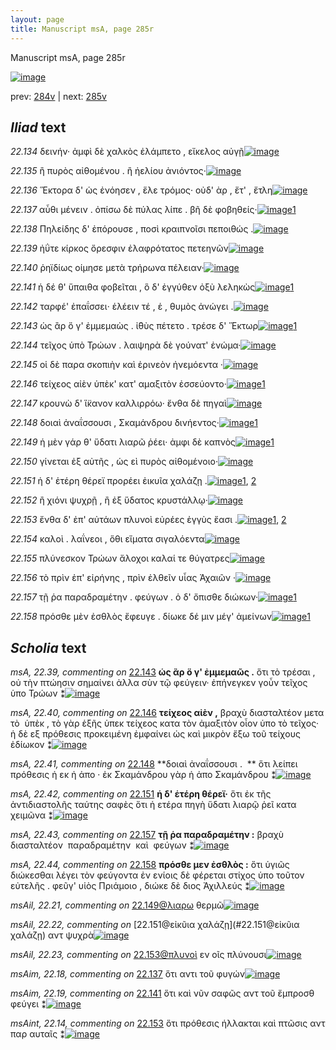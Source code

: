 ```yaml
---
layout: page
title: Manuscript msA, page 285r
---
```


Manuscript msA, page 285r

[![image](http://www.homermultitext.org/iipsrv?OBJ=IIP,1.0&FIF=/project/homer/pyramidal/deepzoom/hmt/vaimg/2017a/VA285RN_0455.tif&WID=100&CVT=JPEG)](http://www.homermultitext.org/ict2/?urn=urn:cite2:hmt:vaimg.2017a:VA285RN_0455)

prev:  [284v](../284v) | next:  [285v](../285v)

## *Iliad* text

*22.134* <a id="22.134"/> δεινήν· ἀμφὶ δὲ χαλκὸς ἐλάμπετο , εἴκελος αὐγῇ[![image](http://www.homermultitext.org/iipsrv?OBJ=IIP,1.0&FIF=/project/homer/pyramidal/deepzoom/hmt/vaimg/2017a/VA285RN_0455.tif&RGN=0.207,0.202,0.403,0.0263&WID=1000&CVT=JPEG)](http://www.homermultitext.org/ict2/?urn=urn:cite2:hmt:vaimg.2017a:VA285RN_0455@0.207,0.202,0.403,0.0263)

*22.135* <a id="22.135"/> ἢ πυρὸς αἰθομένου . ἢ ἠελίου ἀνιόντος·[![image](http://www.homermultitext.org/iipsrv?OBJ=IIP,1.0&FIF=/project/homer/pyramidal/deepzoom/hmt/vaimg/2017a/VA285RN_0455.tif&RGN=0.21,0.2237,0.386,0.0225&WID=1000&CVT=JPEG)](http://www.homermultitext.org/ict2/?urn=urn:cite2:hmt:vaimg.2017a:VA285RN_0455@0.21,0.2237,0.386,0.0225)

*22.136* <a id="22.136"/> Ἕκτορα δ' ὡς ἐνόησεν , ἕλε τρόμος· οὐδ' ὰρ , ἔτ' , ἔτλη[![image](http://www.homermultitext.org/iipsrv?OBJ=IIP,1.0&FIF=/project/homer/pyramidal/deepzoom/hmt/vaimg/2017a/VA285RN_0455.tif&RGN=0.209,0.241,0.42,0.0278&WID=1000&CVT=JPEG)](http://www.homermultitext.org/ict2/?urn=urn:cite2:hmt:vaimg.2017a:VA285RN_0455@0.209,0.241,0.42,0.0278)

*22.137* <a id="22.137"/> αὖθι μένειν . ὀπίσω δὲ πύλας λίπε . βῆ δὲ φοβηθείς·[![image](http://www.homermultitext.org/iipsrv?OBJ=IIP,1.0&FIF=/project/homer/pyramidal/deepzoom/hmt/vaimg/2017a/VA285RN_0455.tif&RGN=0.21,0.2605,0.424,0.0293&WID=1000&CVT=JPEG)](http://www.homermultitext.org/ict2/?urn=urn:cite2:hmt:vaimg.2017a:VA285RN_0455@0.21,0.2605,0.424,0.0293)[1](#msAim_22.18)

*22.138* <a id="22.138"/> Πηλείδης δ' ἐπόρουσε , ποσὶ κραιπνοῖσι πεποιθώς .[![image](http://www.homermultitext.org/iipsrv?OBJ=IIP,1.0&FIF=/project/homer/pyramidal/deepzoom/hmt/vaimg/2017a/VA285RN_0455.tif&RGN=0.209,0.2785,0.424,0.0248&WID=1000&CVT=JPEG)](http://www.homermultitext.org/ict2/?urn=urn:cite2:hmt:vaimg.2017a:VA285RN_0455@0.209,0.2785,0.424,0.0248)

*22.139* <a id="22.139"/> ἠΰτε κίρκος ὄρεσφιν ἐλαφρότατος πετεηνῶν[![image](http://www.homermultitext.org/iipsrv?OBJ=IIP,1.0&FIF=/project/homer/pyramidal/deepzoom/hmt/vaimg/2017a/VA285RN_0455.tif&RGN=0.212,0.298,0.406,0.0248&WID=1000&CVT=JPEG)](http://www.homermultitext.org/ict2/?urn=urn:cite2:hmt:vaimg.2017a:VA285RN_0455@0.212,0.298,0.406,0.0248)

*22.140* <a id="22.140"/> ῥηϊδίως οίμησε μετὰ τρήρωνα πέλειαν·[![image](http://www.homermultitext.org/iipsrv?OBJ=IIP,1.0&FIF=/project/homer/pyramidal/deepzoom/hmt/vaimg/2017a/VA285RN_0455.tif&RGN=0.206,0.3183,0.385,0.027&WID=1000&CVT=JPEG)](http://www.homermultitext.org/ict2/?urn=urn:cite2:hmt:vaimg.2017a:VA285RN_0455@0.206,0.3183,0.385,0.027)

*22.141* <a id="22.141"/> ἡ δέ θ' ὕπαιθα φοβεῖται , ὃ δ' ἐγγύθεν ὀξὺ λεληκὼς[![image](http://www.homermultitext.org/iipsrv?OBJ=IIP,1.0&FIF=/project/homer/pyramidal/deepzoom/hmt/vaimg/2017a/VA285RN_0455.tif&RGN=0.206,0.3348,0.432,0.0315&WID=1000&CVT=JPEG)](http://www.homermultitext.org/ict2/?urn=urn:cite2:hmt:vaimg.2017a:VA285RN_0455@0.206,0.3348,0.432,0.0315)[1](#msAim_22.19)

*22.142* <a id="22.142"/> ταρφέ' ἐπαΐσσει· ἑλέειν τέ , ἑ , θυμὸς ἀνώγει .[![image](http://www.homermultitext.org/iipsrv?OBJ=IIP,1.0&FIF=/project/homer/pyramidal/deepzoom/hmt/vaimg/2017a/VA285RN_0455.tif&RGN=0.207,0.3551,0.375,0.0278&WID=1000&CVT=JPEG)](http://www.homermultitext.org/ict2/?urn=urn:cite2:hmt:vaimg.2017a:VA285RN_0455@0.207,0.3551,0.375,0.0278)

*22.143* <a id="22.143"/> ὡς ἂρ ὅ γ' ἐμμεμαὼς . ἰ̈θὺς πέτετο . τρέσε δ' Ἕκτωρ[![image](http://www.homermultitext.org/iipsrv?OBJ=IIP,1.0&FIF=/project/homer/pyramidal/deepzoom/hmt/vaimg/2017a/VA285RN_0455.tif&RGN=0.207,0.3754,0.41,0.0233&WID=1000&CVT=JPEG)](http://www.homermultitext.org/ict2/?urn=urn:cite2:hmt:vaimg.2017a:VA285RN_0455@0.207,0.3754,0.41,0.0233)[1](#msA_22.39)

*22.144* <a id="22.144"/> τεῖχος ὑπὸ Τρώων . λαιψηρὰ δὲ γούνατ' ἐνώμα·[![image](http://www.homermultitext.org/iipsrv?OBJ=IIP,1.0&FIF=/project/homer/pyramidal/deepzoom/hmt/vaimg/2017a/VA285RN_0455.tif&RGN=0.203,0.3926,0.41,0.0233&WID=1000&CVT=JPEG)](http://www.homermultitext.org/ict2/?urn=urn:cite2:hmt:vaimg.2017a:VA285RN_0455@0.203,0.3926,0.41,0.0233)

*22.145* <a id="22.145"/> οἱ δὲ παρα σκοπιὴν καὶ ἐρινεὸν ἠνεμόεντα ·[![image](http://www.homermultitext.org/iipsrv?OBJ=IIP,1.0&FIF=/project/homer/pyramidal/deepzoom/hmt/vaimg/2017a/VA285RN_0455.tif&RGN=0.204,0.4122,0.399,0.0255&WID=1000&CVT=JPEG)](http://www.homermultitext.org/ict2/?urn=urn:cite2:hmt:vaimg.2017a:VA285RN_0455@0.204,0.4122,0.399,0.0255)

*22.146* <a id="22.146"/> τείχεος αἰὲν ὑπὲκ' κατ' αμαξιτὸν ἐσσεύοντο·[![image](http://www.homermultitext.org/iipsrv?OBJ=IIP,1.0&FIF=/project/homer/pyramidal/deepzoom/hmt/vaimg/2017a/VA285RN_0455.tif&RGN=0.202,0.4317,0.399,0.0255&WID=1000&CVT=JPEG)](http://www.homermultitext.org/ict2/?urn=urn:cite2:hmt:vaimg.2017a:VA285RN_0455@0.202,0.4317,0.399,0.0255)[1](#msA_22.40)

*22.147* <a id="22.147"/> κρουνὼ δ' ἵ̈κανον καλλιρρόω· ἔνθα δὲ πηγαὶ[![image](http://www.homermultitext.org/iipsrv?OBJ=IIP,1.0&FIF=/project/homer/pyramidal/deepzoom/hmt/vaimg/2017a/VA285RN_0455.tif&RGN=0.201,0.4482,0.399,0.0255&WID=1000&CVT=JPEG)](http://www.homermultitext.org/ict2/?urn=urn:cite2:hmt:vaimg.2017a:VA285RN_0455@0.201,0.4482,0.399,0.0255)

*22.148* <a id="22.148"/> δοιαὶ ἀναΐσσουσι , Σκαμάνδρου δινήεντος·[![image](http://www.homermultitext.org/iipsrv?OBJ=IIP,1.0&FIF=/project/homer/pyramidal/deepzoom/hmt/vaimg/2017a/VA285RN_0455.tif&RGN=0.199,0.4677,0.375,0.0255&WID=1000&CVT=JPEG)](http://www.homermultitext.org/ict2/?urn=urn:cite2:hmt:vaimg.2017a:VA285RN_0455@0.199,0.4677,0.375,0.0255)[1](#msA_22.41)

*22.149* <a id="22.149"/> ἡ μὲν γάρ θ' ὕδατι λιαρῶ ῥέει· ἀμφι δὲ καπνὸς[![image](http://www.homermultitext.org/iipsrv?OBJ=IIP,1.0&FIF=/project/homer/pyramidal/deepzoom/hmt/vaimg/2017a/VA285RN_0455.tif&RGN=0.2,0.4842,0.413,0.0255&WID=1000&CVT=JPEG)](http://www.homermultitext.org/ict2/?urn=urn:cite2:hmt:vaimg.2017a:VA285RN_0455@0.2,0.4842,0.413,0.0255)[1](#msAil_22.21)

*22.150* <a id="22.150"/> γίνεται ἐξ αὐτῆς , ὡς εὶ πυρὸς αἰθομένοιο·[![image](http://www.homermultitext.org/iipsrv?OBJ=IIP,1.0&FIF=/project/homer/pyramidal/deepzoom/hmt/vaimg/2017a/VA285RN_0455.tif&RGN=0.199,0.503,0.369,0.0255&WID=1000&CVT=JPEG)](http://www.homermultitext.org/ict2/?urn=urn:cite2:hmt:vaimg.2017a:VA285RN_0455@0.199,0.503,0.369,0.0255)

*22.151* <a id="22.151"/> ἡ δ' ἑτέρη θέρεϊ προρέει ἐικυῖα χαλάζῃ .[![image](http://www.homermultitext.org/iipsrv?OBJ=IIP,1.0&FIF=/project/homer/pyramidal/deepzoom/hmt/vaimg/2017a/VA285RN_0455.tif&RGN=0.203,0.5218,0.369,0.0255&WID=1000&CVT=JPEG)](http://www.homermultitext.org/ict2/?urn=urn:cite2:hmt:vaimg.2017a:VA285RN_0455@0.203,0.5218,0.369,0.0255)[1](#msA_22.42), [2](#msAil_22.22)

*22.152* <a id="22.152"/> ἢ χιόνι ψυχρῇ , ἢ ἐξ ὕδατος κρυστάλλῳ·[![image](http://www.homermultitext.org/iipsrv?OBJ=IIP,1.0&FIF=/project/homer/pyramidal/deepzoom/hmt/vaimg/2017a/VA285RN_0455.tif&RGN=0.201,0.542,0.369,0.0255&WID=1000&CVT=JPEG)](http://www.homermultitext.org/ict2/?urn=urn:cite2:hmt:vaimg.2017a:VA285RN_0455@0.201,0.542,0.369,0.0255)

*22.153* <a id="22.153"/> ἔνθα δ' ἐπ' αὐτάων πλυνοὶ εὐρέες ἐγγὺς ἔασι .[![image](http://www.homermultitext.org/iipsrv?OBJ=IIP,1.0&FIF=/project/homer/pyramidal/deepzoom/hmt/vaimg/2017a/VA285RN_0455.tif&RGN=0.199,0.5601,0.394,0.0255&WID=1000&CVT=JPEG)](http://www.homermultitext.org/ict2/?urn=urn:cite2:hmt:vaimg.2017a:VA285RN_0455@0.199,0.5601,0.394,0.0255)[1](#msAint_22.14), [2](#msAil_22.23)

*22.154* <a id="22.154"/> καλοὶ . λαΐνεοι , ὅθι εἵματα σιγαλόεντα[![image](http://www.homermultitext.org/iipsrv?OBJ=IIP,1.0&FIF=/project/homer/pyramidal/deepzoom/hmt/vaimg/2017a/VA285RN_0455.tif&RGN=0.198,0.5773,0.369,0.0255&WID=1000&CVT=JPEG)](http://www.homermultitext.org/ict2/?urn=urn:cite2:hmt:vaimg.2017a:VA285RN_0455@0.198,0.5773,0.369,0.0255)

*22.155* <a id="22.155"/> πλύνεσκον Τρώων ἄλοχοι καλαί τε θύγατρες[![image](http://www.homermultitext.org/iipsrv?OBJ=IIP,1.0&FIF=/project/homer/pyramidal/deepzoom/hmt/vaimg/2017a/VA285RN_0455.tif&RGN=0.195,0.5968,0.387,0.0255&WID=1000&CVT=JPEG)](http://www.homermultitext.org/ict2/?urn=urn:cite2:hmt:vaimg.2017a:VA285RN_0455@0.195,0.5968,0.387,0.0255)

*22.156* <a id="22.156"/> τὸ πρὶν ἐπ' εἰρήνης , πρὶν ἐλθεῖν υἷας Ἀχαιῶν ·[![image](http://www.homermultitext.org/iipsrv?OBJ=IIP,1.0&FIF=/project/homer/pyramidal/deepzoom/hmt/vaimg/2017a/VA285RN_0455.tif&RGN=0.197,0.6164,0.391,0.0255&WID=1000&CVT=JPEG)](http://www.homermultitext.org/ict2/?urn=urn:cite2:hmt:vaimg.2017a:VA285RN_0455@0.197,0.6164,0.391,0.0255)

*22.157* <a id="22.157"/> τῇ ῥα παραδραμέτην . φεύγων . ὁ δ' ὄπισθε διώκων·[![image](http://www.homermultitext.org/iipsrv?OBJ=IIP,1.0&FIF=/project/homer/pyramidal/deepzoom/hmt/vaimg/2017a/VA285RN_0455.tif&RGN=0.197,0.6344,0.426,0.0255&WID=1000&CVT=JPEG)](http://www.homermultitext.org/ict2/?urn=urn:cite2:hmt:vaimg.2017a:VA285RN_0455@0.197,0.6344,0.426,0.0255)[1](#msA_22.43)

*22.158* <a id="22.158"/> πρόσθε μὲν ἐσθλὸς ἔφευγε . δίωκε δέ μιν μέγ' ἀμείνων[![image](http://www.homermultitext.org/iipsrv?OBJ=IIP,1.0&FIF=/project/homer/pyramidal/deepzoom/hmt/vaimg/2017a/VA285RN_0455.tif&RGN=0.197,0.6539,0.44,0.0255&WID=1000&CVT=JPEG)](http://www.homermultitext.org/ict2/?urn=urn:cite2:hmt:vaimg.2017a:VA285RN_0455@0.197,0.6539,0.44,0.0255)[1](#msA_22.44)

## *Scholia* text

*msA, 22.39, commenting on* [22.143](#22.143)  <a id="msA_22.39"/> **ὡς ἂρ ὅ γ' ἐμμεμαῶς .** ὅτι τὸ τρέσαι , οὐ τὴν πτώησιν σημαίνει ἀλλα σὺν τῷ φεύγειν· ἐπήνεγκεν γοὖν τεῖχος ὑπο Τρώων ⁑[![image](http://www.homermultitext.org/iipsrv?OBJ=IIP,1.0&FIF=/project/homer/pyramidal/deepzoom/hmt/vaimg/2017a/VA285RN_0455.tif&RGN=0.615,0.3791,0.181,0.0563&WID=1000&CVT=JPEG)](http://www.homermultitext.org/ict2/?urn=urn:cite2:hmt:vaimg.2017a:VA285RN_0455@0.615,0.3791,0.181,0.0563)

*msA, 22.40, commenting on* [22.146](#22.146)  <a id="msA_22.40"/> **τείχεος αἰὲν ,** βραχὺ διασταλτέον μετα τὸ  ὑπὲκ , τὸ γὰρ ἑξῆς ὑπεκ τείχεος κατα τὸν ἀμαξιτὸν οἶον ὑπο τὸ τεῖχος· ἡ δὲ εξ πρόθεσις προκειμένη ἐμφαίνει ὡς καὶ μικρὸν ἔξω τοῦ τείχους ἐδίωκον ⁑[![image](http://www.homermultitext.org/iipsrv?OBJ=IIP,1.0&FIF=/project/homer/pyramidal/deepzoom/hmt/vaimg/2017a/VA285RN_0455.tif&RGN=0.611,0.4309,0.19,0.0788&WID=1000&CVT=JPEG)](http://www.homermultitext.org/ict2/?urn=urn:cite2:hmt:vaimg.2017a:VA285RN_0455@0.611,0.4309,0.19,0.0788)

*msA, 22.41, commenting on* [22.148](#22.148)  <a id="msA_22.41"/> **δοιαὶ ἀναΐσσουσι .  ** ὅτι λείπει πρόθεσις ἡ εκ ἡ ἀπο · ἐκ Σκαμάνδρου γὰρ ἡ ἀπο Σκαμάνδρου ⁑[![image](http://www.homermultitext.org/iipsrv?OBJ=IIP,1.0&FIF=/project/homer/pyramidal/deepzoom/hmt/vaimg/2017a/VA285RN_0455.tif&RGN=0.612,0.5045,0.202,0.0443&WID=1000&CVT=JPEG)](http://www.homermultitext.org/ict2/?urn=urn:cite2:hmt:vaimg.2017a:VA285RN_0455@0.612,0.5045,0.202,0.0443)

*msA, 22.42, commenting on* [22.151](#22.151)  <a id="msA_22.42"/> **ἡ δ' ἑτέρη θέρεϊ·** ὅτι ἐκ τῆς ἀντιδιαστολῆς ταύτης σαφὲς ὅτι ἡ ετέρα πηγὴ ὕδατι λιαρῷ ῥεῖ κατα χειμῶνα ⁑[![image](http://www.homermultitext.org/iipsrv?OBJ=IIP,1.0&FIF=/project/homer/pyramidal/deepzoom/hmt/vaimg/2017a/VA285RN_0455.tif&RGN=0.612,0.5428,0.185,0.0653&WID=1000&CVT=JPEG)](http://www.homermultitext.org/ict2/?urn=urn:cite2:hmt:vaimg.2017a:VA285RN_0455@0.612,0.5428,0.185,0.0653)

*msA, 22.43, commenting on* [22.157](#22.157)  <a id="msA_22.43"/> **τῇ ῥα παραδραμέτην :** βραχὺ διασταλτέον  παραδραμέτην  καὶ  φεύγων ⁑[![image](http://www.homermultitext.org/iipsrv?OBJ=IIP,1.0&FIF=/project/homer/pyramidal/deepzoom/hmt/vaimg/2017a/VA285RN_0455.tif&RGN=0.189,0.6952,0.413,0.021&WID=1000&CVT=JPEG)](http://www.homermultitext.org/ict2/?urn=urn:cite2:hmt:vaimg.2017a:VA285RN_0455@0.189,0.6952,0.413,0.021)

*msA, 22.44, commenting on* [22.158](#22.158)  <a id="msA_22.44"/> **πρόσθε μεν ἐσθλὸς :** ὅτι ὑγιῶς διώκεσθαι λέγει τὸν φεύγοντα ἐν ενίοις δὲ φέρεται στίχος ὑπο τοῦτον εὐτελῆς . φεῦγ' υἱὸς Πριάμοιο , διώκε δὲ διος Ἀχιλλεύς ⁑[![image](http://www.homermultitext.org/iipsrv?OBJ=IIP,1.0&FIF=/project/homer/pyramidal/deepzoom/hmt/vaimg/2017a/VA285RN_0455.tif&RGN=0.193,0.6937,0.605,0.0465&WID=1000&CVT=JPEG)](http://www.homermultitext.org/ict2/?urn=urn:cite2:hmt:vaimg.2017a:VA285RN_0455@0.193,0.6937,0.605,0.0465)

*msAil, 22.21, commenting on* [22.149@λιαρω](#22.149@λιαρω)  <a id="msAil_22.21"/> θερμῶ[![image](http://www.homermultitext.org/iipsrv?OBJ=IIP,1.0&FIF=/project/homer/pyramidal/deepzoom/hmt/vaimg/2017a/VA285RN_0455.tif&RGN=0.386,0.485,0.036,0.0113&WID=1000&CVT=JPEG)](http://www.homermultitext.org/ict2/?urn=urn:cite2:hmt:vaimg.2017a:VA285RN_0455@0.386,0.485,0.036,0.0113)

*msAil, 22.22, commenting on* [22.151@εἰκῦια χαλάζῃ](#22.151@εἰκῦια χαλάζῃ)  <a id="msAil_22.22"/> αντ ψυχρὰ[![image](http://www.homermultitext.org/iipsrv?OBJ=IIP,1.0&FIF=/project/homer/pyramidal/deepzoom/hmt/vaimg/2017a/VA285RN_0455.tif&RGN=0.453,0.5225,0.05,0.012&WID=1000&CVT=JPEG)](http://www.homermultitext.org/ict2/?urn=urn:cite2:hmt:vaimg.2017a:VA285RN_0455@0.453,0.5225,0.05,0.012)

*msAil, 22.23, commenting on* [22.153@πλυνοὶ](#22.153@πλυνοὶ)  <a id="msAil_22.23"/> εν οῖς πλύνουσι[![image](http://www.homermultitext.org/iipsrv?OBJ=IIP,1.0&FIF=/project/homer/pyramidal/deepzoom/hmt/vaimg/2017a/VA285RN_0455.tif&RGN=0.387,0.5601,0.071,0.0105&WID=1000&CVT=JPEG)](http://www.homermultitext.org/ict2/?urn=urn:cite2:hmt:vaimg.2017a:VA285RN_0455@0.387,0.5601,0.071,0.0105)

*msAim, 22.18, commenting on* [22.137](#22.137)  <a id="msAim_22.18"/> ὅτι αντι τοῦ φυγών[![image](http://www.homermultitext.org/iipsrv?OBJ=IIP,1.0&FIF=/project/homer/pyramidal/deepzoom/hmt/vaimg/2017a/VA285RN_0455.tif&RGN=0.632,0.265,0.045,0.0285&WID=1000&CVT=JPEG)](http://www.homermultitext.org/ict2/?urn=urn:cite2:hmt:vaimg.2017a:VA285RN_0455@0.632,0.265,0.045,0.0285)

*msAim, 22.19, commenting on* [22.141](#22.141)  <a id="msAim_22.19"/> ὅτι καὶ νῦν σαφῶς αντ τοῦ ἔμπροσθ φεύγει ⁑[![image](http://www.homermultitext.org/iipsrv?OBJ=IIP,1.0&FIF=/project/homer/pyramidal/deepzoom/hmt/vaimg/2017a/VA285RN_0455.tif&RGN=0.628,0.3461,0.068,0.0323&WID=1000&CVT=JPEG)](http://www.homermultitext.org/ict2/?urn=urn:cite2:hmt:vaimg.2017a:VA285RN_0455@0.628,0.3461,0.068,0.0323)

*msAint, 22.14, commenting on* [22.153](#22.153)  <a id="msAint_22.14"/> ὅτι πρόθεσις ήλλακται καὶ πτῶσις αντ παρ αυταῖς ⁑[![image](http://www.homermultitext.org/iipsrv?OBJ=IIP,1.0&FIF=/project/homer/pyramidal/deepzoom/hmt/vaimg/2017a/VA285RN_0455.tif&RGN=0.142,0.5646,0.065,0.0368&WID=1000&CVT=JPEG)](http://www.homermultitext.org/ict2/?urn=urn:cite2:hmt:vaimg.2017a:VA285RN_0455@0.142,0.5646,0.065,0.0368)